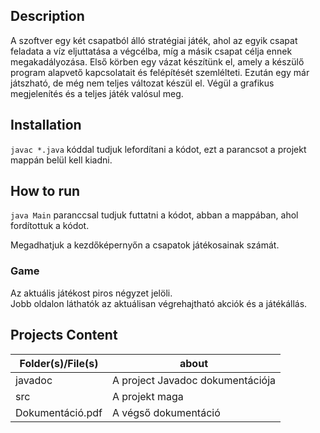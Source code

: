 ## Description

A szoftver egy két csapatból álló stratégiai játék, ahol az egyik csapat feladata a víz eljuttatása a végcélba, míg a másik csapat célja ennek megakadályozása.
Első körben egy vázat készítünk el, amely a készülő program alapvető kapcsolatait és felépítését szemlélteti.
Ezután egy már játszható, de még nem teljes változat készül el.
Végül a grafikus megjelenítés és a teljes játék valósul meg.

## Installation

`javac *.java` kóddal tudjuk lefordítani a kódot, ezt a parancsot a projekt mappán belül kell kiadni.

## How to run

`java Main` paranccsal tudjuk futtatni a kódot, abban a mappában, ahol fordítottuk a
kódot.


Megadhatjuk a kezdőképernyőn a csapatok játékosainak számát.


### Game

Az aktuális játékost piros négyzet jelöli.  
Jobb oldalon láthatók az aktuálisan végrehajtható akciók és a játékállás.


## Projects Content

|Folder(s)/File(s)|about|
|-|-|
|javadoc|A project Javadoc dokumentációja|
|src|A projekt maga|
|Dokumentáció.pdf|A végső dokumentáció|